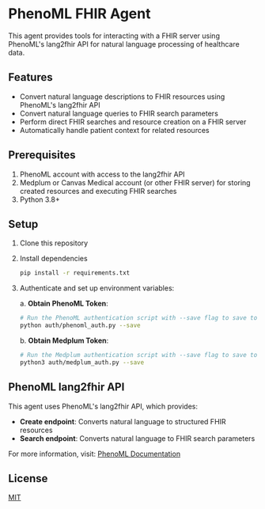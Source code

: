 # PhenoML FHIR Agent

This agent provides tools for interacting with a FHIR server using PhenoML's lang2fhir API for natural language processing of healthcare data.

## Features

- Convert natural language descriptions to FHIR resources using PhenoML's lang2fhir API
- Convert natural language queries to FHIR search parameters
- Perform direct FHIR searches and resource creation on a FHIR server
- Automatically handle patient context for related resources

## Prerequisites

1. PhenoML account with access to the lang2fhir API
2. Medplum or Canvas Medical account (or other FHIR server) for storing created resources and executing FHIR searches
3. Python 3.8+

## Setup

1. Clone this repository

2. Install dependencies
   ```bash
   pip install -r requirements.txt
   ```

3. Authenticate and set up environment variables:

   a. **Obtain PhenoML Token**:
   ```bash
   # Run the PhenoML authentication script with --save flag to save to .env automatically. Assumes your credentials are in your .env already 
   python auth/phenoml_auth.py --save
   ```

   b. **Obtain Medplum Token**:
   ```bash
   # Run the Medplum authentication script with --save flag to save to .env automatically. Assumes your credentials are in your .env already
   python3 auth/medplum_auth.py --save

   ```

## PhenoML lang2fhir API

This agent uses PhenoML's lang2fhir API, which provides:

- **Create endpoint**: Converts natural language to structured FHIR resources
- **Search endpoint**: Converts natural language to FHIR search parameters

For more information, visit: [PhenoML Documentation](https://developer.pheno.ml)

## License

[MIT](LICENSE) 

